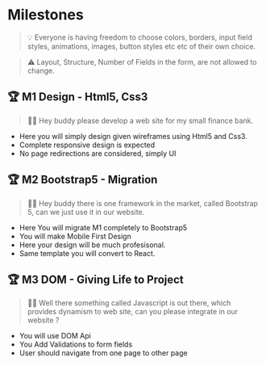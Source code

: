 # Milestones

> 💡 Everyone is having freedom to choose colors, borders, input field styles, animations, images, button styles etc etc of their own choice.

> ⚠️ Layout, Structure, Number of Fields in the form, are not allowed to change.


## 🏆 M1 Design - Html5, Css3 
> 👩‍🦰 Hey buddy please develop a web site for my small finance bank.
- Here you will simply design given wireframes using Html5 and Css3. 
- Complete responsive design is expected
- No page redirections are considered, simply UI

## 🏆 M2 Bootstrap5 - Migration 
> 👩‍🦰 Hey buddy there is one framework in the market, called Bootstrap 5, can we just use it in our website. 
- Here You will migrate M1 completely to Bootstrap5
- You will make Mobile First Design
- Here your design will be much profesisonal.
- Same template you will convert to React.

## 🏆 M3 DOM - Giving Life to Project
> 👩‍🦰 Well there something called Javascript is out there, which provides dynamism to web site, can you please integrate in our website ?
- You will use DOM Api
- You Add Validations to form fields
- User should navigate from one page to other page
